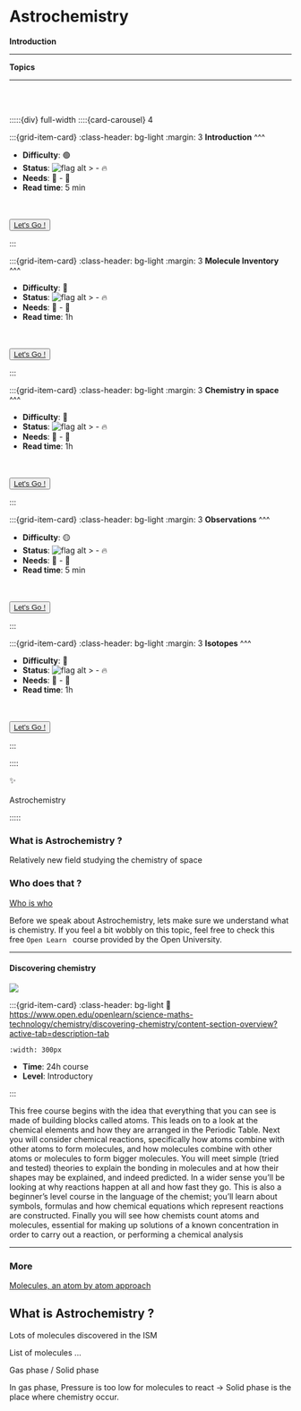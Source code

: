 # Astrochemistry


<p class="emphase2"><strong>Introduction</strong></p>

***

**Topics**

***

<br>
<br>

:::::{div} full-width
::::{card-carousel} 4

:::{grid-item-card}
:class-header: bg-light
:margin: 3
**Introduction**
^^^

- **Difficulty**: 🟢 
- **Status**: ![flag alt >](../../../Docs/Svg_icons/Under_construction.svg) - 🔥
- **Needs**: 🏸 - 💏
- **Read time**: 5 min

<br>
<br>

<div class="wrapper">
<button class="button"><span> <a href="Astrochemistry.html"  title= "" target="blank"> Let's Go ! </a></span></button> 
</div>

:::

:::{grid-item-card}
:class-header: bg-light
:margin: 3
**Molecule Inventory**
^^^

- **Difficulty**: 🔴 
- **Status**: ![flag alt >](../../../Docs/Svg_icons/Under_construction.svg) - 🔥
- **Needs**: 🏸 - 💏
- **Read time**: 1h

<br>
<br>

<div class="wrapper">
<button class="button"><span> <a href="Sub_topics/Inventory.html"  title= "" target="blank"> Let's Go ! </a></span></button> 
</div>

:::

:::{grid-item-card}
:class-header: bg-light
:margin: 3
**Chemistry in space**
^^^

- **Difficulty**: 🔴 
- **Status**: ![flag alt >](../../../Docs/Svg_icons/Under_construction.svg) - 🔥
- **Needs**: 🏸 - 💏
- **Read time**: 1h

<br>
<br>

<div class="wrapper">
<button class="button"><span> <a href="Sub_topics/Chemistry.html"  title= "" target="blank"> Let's Go ! </a></span></button> 
</div>

:::

:::{grid-item-card}
:class-header: bg-light
:margin: 3
**Observations**
^^^

- **Difficulty**: 🟡 
- **Status**: ![flag alt >](../../../Docs/Svg_icons/Under_construction.svg) - 🔥
- **Needs**: 🏸 - 💏
- **Read time**: 5 min

<br>
<br>

<div class="wrapper">
<button class="button"><span> <a href="Sub_topics/Observations.html"  title= "" target="blank"> Let's Go ! </a></span></button> 
</div>

:::


:::{grid-item-card}
:class-header: bg-light
:margin: 3
**Isotopes**
^^^

- **Difficulty**: 🔴 
- **Status**: ![flag alt >](../../../Docs/Svg_icons/Under_construction.svg) - 🔥
- **Needs**: 🏸 - 💏
- **Read time**: 1h

<br>
<br>

<div class="wrapper">
<button class="button"><span> <a href="Sub_topics/Isotopes.html"  title= "" target="blank"> Let's Go ! </a></span></button> 
</div>

:::

::::


<p class="emphase">&#10024; <br><br>Astrochemistry</p>

:::::

### What is Astrochemistry ?

Relatively new field studying the chemistry of space

### Who does that ?

[Who is who](https://whoswho.astrogewgaw.com/about)

Before we speak about Astrochemistry, lets make sure we understand what is chemistry. If you feel a bit wobbly on this topic, feel free to check this free `Open Learn ` course provided by the Open University. 

***

<h4><strong>Discovering chemistry </strong></h4>

<img src="https://imgs.xkcd.com/comics/outdated_periodic_table.png" />

<article id="P1">

<div id="subdiv1-3">    


    

:::{grid-item-card}
:class-header: bg-light
:link: https://www.open.edu/openlearn/science-maths-technology/chemistry/discovering-chemistry/content-section-overview?active-tab=description-tab

```{figure} ../../Docs/Open_Learn_Images/Discovering_Chemistry.jpg
:width: 300px
```
    
- **Time**: 24h course 
- **Level**: Introductory  

    
:::
    
</div>    
    
<div id="subdiv2-3">

This free course begins with the idea that everything that you can see is made of building blocks called atoms. This leads on to a look at the chemical elements and how they are arranged in the Periodic Table. Next you will consider chemical reactions, specifically how atoms combine with other atoms to form molecules, and how molecules combine with other atoms or molecules to form bigger molecules. You will meet simple (tried and tested) theories to explain the bonding in molecules and at how their shapes may be explained, and indeed predicted. In a wider sense you’ll be looking at why reactions happen at all and how fast they go. This is also a beginner’s level course in the language of the chemist; you’ll learn about symbols, formulas and how chemical equations which represent reactions are constructed. Finally you will see how chemists count atoms and molecules, essential for making up solutions of a known concentration in order to carry out a reaction, or performing a chemical analysis

</div>
    

    
</article>


***

### More

[Molecules, an atom by atom approach](http://www.astrochymist.org/chemicalbonding/home.html)
    
## What is Astrochemistry ?

Lots of molecules discovered in the ISM

List of molecules ...

Gas phase / Solid phase

In gas phase, Pressure is too low for molecules to react -> Solid phase is the place where chemistry occur.